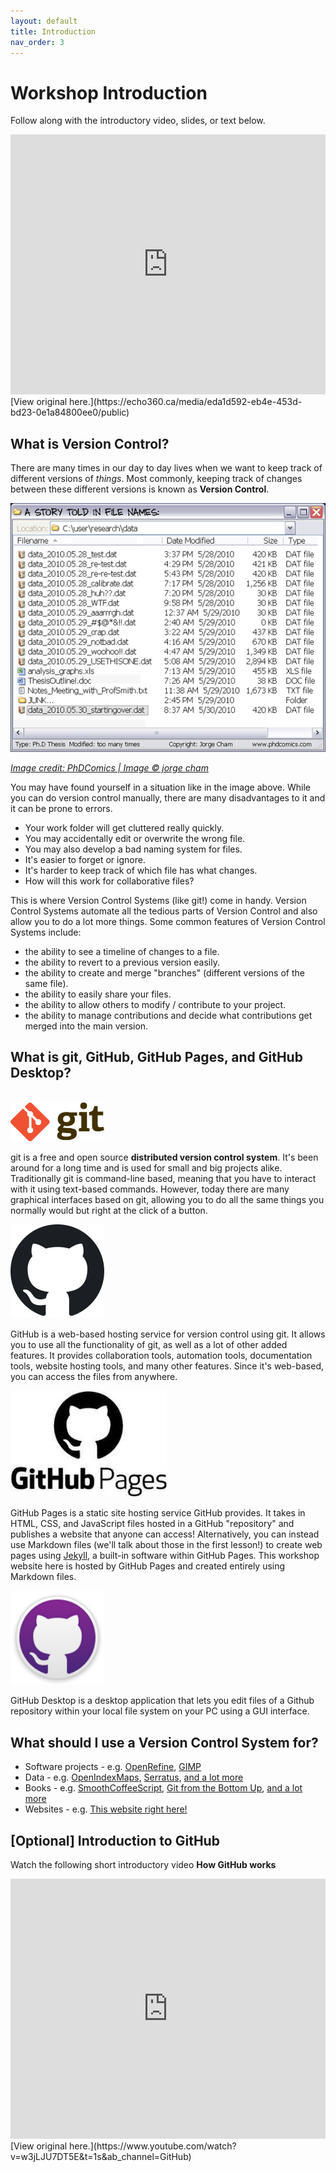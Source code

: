```yaml
---
layout: default
title: Introduction
nav_order: 3
---
```


# Workshop Introduction

Follow along with the introductory video, slides, or text below.

<iframe height="416" width="100%" allowfullscreen frameborder=0 src="https://echo360.ca/media/eda1d592-eb4e-453d-bd23-0e1a84800ee0/public?autoplay=false&automute=false"></iframe>
[View original here.](https://echo360.ca/media/eda1d592-eb4e-453d-bd23-0e1a84800ee0/public)

## What is Version Control?

There are many times in our day to day lives when we want to keep track of different versions of *things*. Most commonly, keeping track of changes between these different versions is known as **Version Control**.

![A folder full of different versions of the same file](assets/img/introduction/versionControl.png)

<ins> *Image credit: [PhDComics](https://phdcomics.com/comics.php?f=1323) \| Image © jorge cham* </ins>

You may have found yourself in a situation like in the image above. While you can do version control manually, there are many disadvantages to it and it can be prone to errors.

- Your work folder will get cluttered really quickly.
- You may accidentally edit or overwrite the wrong file.
- You may also develop a bad naming system for files.
- It's easier to forget or ignore.
- It's harder to keep track of which file has what changes.
- How will this work for collaborative files?

This is where Version Control Systems (like git!) come in handy. Version Control Systems automate all the tedious parts of Version Control and also allow you to do a lot more things. Some common features of Version Control Systems include:

- the ability to see a timeline of changes to a file.
- the ability to revert to a previous version easily.
- the ability to create and merge "branches" (different versions of the same file).
- the ability to easily share your files.
- the ability to allow others to modify / contribute to your project.
- the ability to manage contributions and decide what contributions get merged into the main version.

## What is git, GitHub, GitHub Pages, and GitHub Desktop?
<br>
<img src="assets/img/introduction/gitLogo.png" alt="Image of the git logo" width="150">

git is a free and open source **distributed version control system**. It's been around for a long time and is used for small and big projects alike. Traditionally git is command-line based, meaning that you have to interact with it using text-based commands. However, today there are many graphical interfaces based on git, allowing you to do all the same things you normally would but right at the click of a button. 

<img src="assets/img/introduction/githubLogo.png" alt="Image of the GitHub logo" width="150">

GitHub is a web-based hosting service for version control using git. It allows you to use all the functionality of git, as well as a lot of other added features. It provides collaboration tools, automation tools, documentation tools, website hosting tools, and many other features. Since it's web-based, you can access the files from anywhere.

<img src="assets/img/introduction/githubPagesLogo.jpg" alt="Image of the GitHub Pages logo" width="250">

GitHub Pages is a static site hosting service GitHub provides. It takes in HTML, CSS, and JavaScript files hosted in a GitHub "repository" and publishes a website that anyone can access! Alternatively, you can instead use Markdown files (we'll talk about those in the first lesson!) to create web pages using [Jekyll](https://jekyllrb.com/), a built-in software within GitHub Pages. This workshop website here is hosted by GitHub Pages and created entirely using Markdown files.

<img src="assets/img/introduction/githubDesktopLogo.png" alt="Image of the GitHub Desktop logo" width="150">

GitHub Desktop is a desktop application that lets you edit files of a Github repository within your local file system on your PC using a GUI interface.

## What should I use a Version Control System for?
- Software projects - e.g. [OpenRefine](https://github.com/OpenRefine/OpenRefine), [GIMP](https://github.com/GNOME/gimp)
- Data - e.g. [OpenIndexMaps](https://github.com/OpenIndexMaps), [Serratus](https://github.com/ababaian/serratus), [and a lot more](https://github.com/awesomedata/awesome-public-datasets)
- Books - e.g. [SmoothCoffeeScript](https://github.com/autotelicum/Smooth-CoffeeScript), [Git from the Bottom Up](https://github.com/jwiegley/git-from-the-bottom-up), [and a lot more](https://github.com/topics/books)
- Websites - e.g. [This website right here!](introduction)

## [Optional] Introduction to GitHub
Watch the following short introductory video **How GitHub works**  

<iframe width="100%" height="416" src="https://www.youtube.com/embed/w3jLJU7DT5E" frameborder="0" allow="accelerometer; autoplay; clipboard-write; encrypted-media; gyroscope; picture-in-picture" allowfullscreen></iframe> 
[View original here.](https://www.youtube.com/watch?v=w3jLJU7DT5E&t=1s&ab_channel=GitHub)
